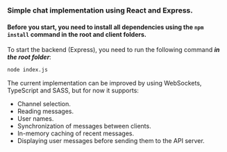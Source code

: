 ### Simple chat implementation using React and Express.

#### Before you start, you need to install all dependencies using the `npm install` command in the root and client folders.

To start the backend (Express), you need to run the following command ***in the root folder***:
```bash
node index.js
```



The current implementation can be improved by using WebSockets, TypeScript and SASS, but for now it supports:
- Channel selection.
- Reading messages.
- User names.
- Synchronization of messages between clients.
- In-memory caching of recent messages.
- Displaying user messages before sending them to the API server.